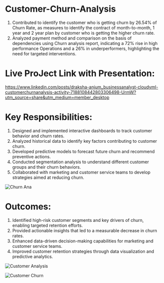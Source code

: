 # Customer-Churn-Analysis
1) Contributed to identify the customer who is getting churn by 26.54% of Churn Rate, as measures to identify the contract of month-to-month, 1 year and 2 year plan by customer who is getting the higher churn rate.
2) Analyzed payment method and comparison on the basis of dependencies using Churn analysis report, indicating a 72% rise in high performance Operations and a 26% in underperformers, highlighting the need for targeted interventions.

# Live ProJect Link with Presentation:
https://www.linkedin.com/posts/draksha-anjum_businessanalyst-cloudyml-customerchurnanalysis-activity-7188108442803306498-UrmW?utm_source=share&utm_medium=member_desktop

# Key Responsibilities:
1) Designed and implemented interactive dashboards to track customer behavior and churn rates.
2) Analyzed historical data to identify key factors contributing to customer churn.
3) Developed predictive models to forecast future churn and recommend preventive actions.
4) Conducted segmentation analysis to understand different customer groups and their churn behaviors.
5) Collaborated with marketing and customer service teams to develop strategies aimed at reducing churn.
   
![Churn Ana](https://github.com/DrakshaAnjum2000/Customer-Churn-Analysis/assets/108967981/2ed5448e-423c-4270-ba36-5adfbe33e8b8)

# Outcomes:
1) Identified high-risk customer segments and key drivers of churn, enabling targeted retention efforts.
2) Provided actionable insights that led to a measurable decrease in churn rates.
3) Enhanced data-driven decision-making capabilities for marketing and customer service teams.
4) Improved customer retention strategies through data visualization and predictive analytics.
   
![Customer Analysis](https://github.com/DrakshaAnjum2000/Customer-Churn-Analysis/assets/108967981/9265eae5-edc8-427c-aca5-514ad290c73d)

![Customer Churn ](https://github.com/DrakshaAnjum2000/Customer-Churn-Analysis/assets/108967981/51b87d04-9430-42f8-858f-b25e1326804d)
